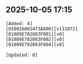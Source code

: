 ## 2025-10-05 17:15
```
[Added: 4]
[010026002473A800][v131072]
[01009E702083F001][v0]
[01009E702083F002][v0]
[01009E702083F004][v0]

[Updated: 0]
```
